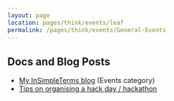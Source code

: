 ```yaml
---
layout: page
location: pages/think/events/leaf
permalink: /pages/think/events/General-Events
---
```

## Docs and Blog Posts

- [My InSimpleTerms blog](https://insimpleterms.blog/category/events) (Events category)
- [Tips on organising a hack day / hackathon](https://insimpleterms.blog/tips-on-organising-hack-days-hackathons)